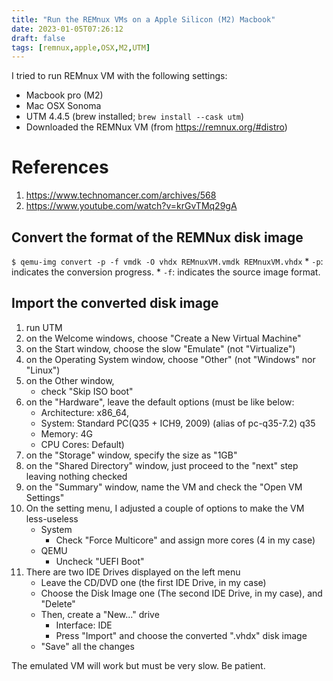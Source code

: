 ```yaml
---
title: "Run the REMnux VMs on a Apple Silicon (M2) Macbook"
date: 2023-01-05T07:26:12
draft: false
tags: [remnux,apple,OSX,M2,UTM]
---
```


I tried to run REMnux VM with the following settings:
- Macbook pro (M2)
- Mac OSX Sonoma
- UTM 4.4.5 (brew installed; `brew install --cask utm`)
- Downloaded the REMNux VM (from https://remnux.org/#distro)

# References

1. https://www.technomancer.com/archives/568
2. https://www.youtube.com/watch?v=krGvTMq29gA

## Convert the format of the REMNux disk image
`$ qemu-img convert -p -f vmdk -O vhdx REMnuxVM.vmdk REMnuxVM.vhdx`
    * `-p`: indicates the conversion progress.
    * `-f`: indicates the source image format.

## Import the converted disk image

1. run UTM
2. on the Welcome windows, choose "Create a New Virtual Machine"
3. on the Start window, choose the slow "Emulate" (not "Virtualize")
4. on the Operating System window, choose "Other" (not "Windows" nor "Linux")
5. on the Other window, 
    - check "Skip ISO boot"
6. on the "Hardware", leave the default options (must be like below:
    - Architecture: x86_64,
    - System: Standard PC(Q35 + ICH9, 2009) (alias of pc-q35-7.2) q35
    - Memory: 4G
    - CPU Cores: Default)
7. on the "Storage" window, specify the size as "1GB"
8. on the "Shared Directory" window, just proceed to the "next" step leaving nothing checked
9. on the "Summary" window, name the VM and check the "Open VM Settings"
10. On the setting menu, I adjusted a couple of options to make the VM less-useless
    - System
        - Check "Force Multicore" and assign more cores (4 in my case)
    - QEMU
        - Uncheck "UEFI Boot"
11. There are two IDE Drives displayed on the left menu
    - Leave the CD/DVD one (the first IDE Drive, in my case)
    - Choose the Disk Image one (The second IDE Drive, in my case), and "Delete"
    - Then, create a "New..." drive
        - Interface: IDE
        - Press "Import" and choose the converted ".vhdx" disk image
    - "Save" all the changes

The emulated VM will work but must be very slow. Be patient.
